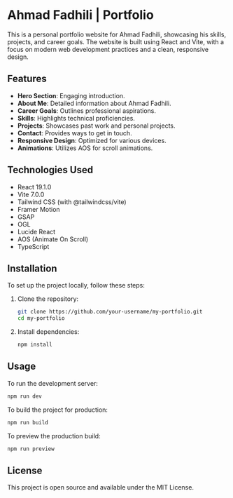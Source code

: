 # Ahmad Fadhili | Portfolio

This is a personal portfolio website for Ahmad Fadhili, showcasing his skills, projects, and career goals. The website is built using React and Vite, with a focus on modern web development practices and a clean, responsive design.

## Features

- **Hero Section**: Engaging introduction.
- **About Me**: Detailed information about Ahmad Fadhili.
- **Career Goals**: Outlines professional aspirations.
- **Skills**: Highlights technical proficiencies.
- **Projects**: Showcases past work and personal projects.
- **Contact**: Provides ways to get in touch.
- **Responsive Design**: Optimized for various devices.
- **Animations**: Utilizes AOS for scroll animations.

## Technologies Used

- React 19.1.0
- Vite 7.0.0
- Tailwind CSS (with @tailwindcss/vite)
- Framer Motion
- GSAP
- OGL
- Lucide React
- AOS (Animate On Scroll)
- TypeScript

## Installation

To set up the project locally, follow these steps:

1. Clone the repository:
   ```bash
   git clone https://github.com/your-username/my-portfolio.git
   cd my-portfolio
   ```

2. Install dependencies:
   ```bash
   npm install
   ```

## Usage

To run the development server:

```bash
npm run dev
```

To build the project for production:

```bash
npm run build
```

To preview the production build:

```bash
npm run preview
```

## License

This project is open source and available under the MIT License.